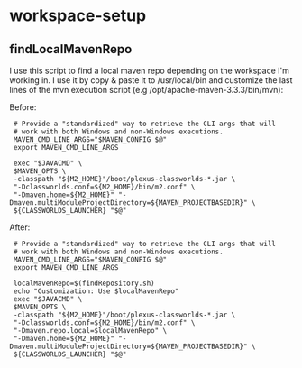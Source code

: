 # workspace-setup

## findLocalMavenRepo
I use this script to find a local maven repo depending on the workspace I'm working in. 
I use it by copy & paste it to /usr/local/bin and customize the last lines of the mvn execution script (e.g /opt/apache-maven-3.3.3/bin/mvn):

Before:

     # Provide a "standardized" way to retrieve the CLI args that will 
     # work with both Windows and non-Windows executions.
     MAVEN_CMD_LINE_ARGS="$MAVEN_CONFIG $@"
     export MAVEN_CMD_LINE_ARGS
     
     exec "$JAVACMD" \
     $MAVEN_OPTS \
     -classpath "${M2_HOME}"/boot/plexus-classworlds-*.jar \
     "-Dclassworlds.conf=${M2_HOME}/bin/m2.conf" \
     "-Dmaven.home=${M2_HOME}" "-Dmaven.multiModuleProjectDirectory=${MAVEN_PROJECTBASEDIR}" \
     ${CLASSWORLDS_LAUNCHER} "$@"

After:

     # Provide a "standardized" way to retrieve the CLI args that will 
     # work with both Windows and non-Windows executions.
     MAVEN_CMD_LINE_ARGS="$MAVEN_CONFIG $@"
     export MAVEN_CMD_LINE_ARGS
     
     localMavenRepo=$(findRepository.sh)
     echo "Customization: Use $localMavenRepo"
     exec "$JAVACMD" \
     $MAVEN_OPTS \
     -classpath "${M2_HOME}"/boot/plexus-classworlds-*.jar \
     "-Dclassworlds.conf=${M2_HOME}/bin/m2.conf" \
     "-Dmaven.repo.local=$localMavenRepo" \
     "-Dmaven.home=${M2_HOME}" "-Dmaven.multiModuleProjectDirectory=${MAVEN_PROJECTBASEDIR}" \
     ${CLASSWORLDS_LAUNCHER} "$@"



